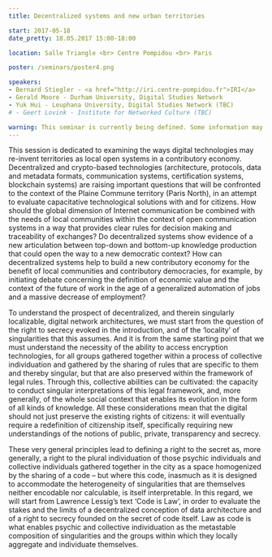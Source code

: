```yaml
---
title: Decentralized systems and new urban territories

start: 2017-05-18
date_pretty: 18.05.2017 15:00-18:00

location: Salle Triangle <br> Centre Pompidou <br> Paris

poster: /seminars/poster4.png

speakers:
- Bernard Stiegler - <a href="http://iri.centre-pompidou.fr">IRI</a>
- Gerald Moore - Durham University, Digital Studies Network
- Yuk Hui - Leuphana University, Digital Studies Network (TBC)
# - Geert Lovink - Institute for Networked Culture (TBC)

warning: This seminar is currently being defined. Some information may change in the next days.
---
```


This session is dedicated to examining the ways digital technologies may re-invent territories as local open systems in a contributory economy. Decentralized and crypto-based technologies (architecture, protocols, data and metadata formats, communication systems, certification systems, blockchain systems) are raising important questions that will be confronted to the context of the Plaine Commune territory (Paris North), in an attempt to evaluate capacitative technological solutions with and for citizens. How should the global dimension of Internet communication be combined with the needs of local communities within the context of open communication systems in a way that provides clear rules for decision making and traceability of exchanges? Do decentralized systems show evidence of a new articulation between top-down and bottom-up knowledge production that could open the way to a new democratic context? How can decentralized systems help to build a new contributory economy for the benefit of local communities and contributory democracies, for example, by initiating debate concerning the definition of economic value and the context of the future of work in the age of a generalized automation of jobs and a massive decrease of employment?

To understand the prospect of decentralized, and therein singularly localizable, digital network architectures, we must start from the question of the right to secrecy evoked in the introduction, and of the ‘locality’ of singularities that this assumes. And it is from the same starting point that we must understand the necessity of the ability to access encryption technologies, for all groups gathered together within a process of collective individuation and gathered by the sharing of rules that are specific to them and thereby singular, but that are also preserved within the framework of legal rules. Through this, collective abilities can be cultivated: the capacity to conduct singular interpretations of this legal framework, and, more generally, of the whole social context that enables its evolution in the form of all kinds of knowledge. All these considerations mean that the digital should not just preserve the existing rights of citizens: it will eventually require a redefinition of citizenship itself, specifically requiring new understandings of the notions of public, private, transparency and secrecy.

These very general principles lead to defining a right to the secret as, more generally, a right to the plural individuation of those psychic individuals and collective individuals gathered together in the city as a space homogenized by the sharing of a code – but where this code, inasmuch as it is designed to accommodate the heterogeneity of singularities that are themselves neither encodable nor calculable, is itself interpretable. In this regard, we will start from Lawrence Lessig’s text ‘Code is Law’, in order to evaluate the stakes and the limits of a decentralized conception of data architecture and of a right to secrecy founded on the secret of code itself. Law as code is what enables psychic and collective individuation as the metastable composition of singularities and the groups within which they locally aggregate and individuate themselves.
